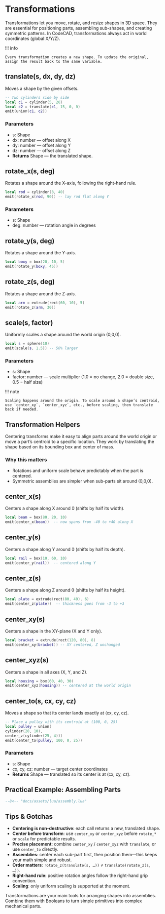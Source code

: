 # Transformations

Transformations let you move, rotate, and resize shapes in 3D space. They are essential for positioning parts, assembling sub-shapes, and creating symmetric patterns. In CodeCAD, transformations always act in world coordinates (global X/Y/Z).

!!! info

    Every transformation creates a new shape. To update the original, assign the result back to the same variable.

## translate(s, dx, dy, dz)

Moves a shape by the given offsets.

```lua
-- Two cylinders side by side
local c1 = cylinder(5, 20)
local c2 = translate(c1, 15, 0, 0)
emit(union(c1, c2))
```

### Parameters

- s: Shape
- dx: number — offset along X
- dy: number — offset along Y
- dz: number — offset along Z
- **Returns** Shape — the translated shape.

## rotate_x(s, deg)

Rotates a shape around the X-axis, following the right-hand rule.

```lua
local rod = cylinder(3, 40)
emit(rotate_x(rod, 90)) -- lay rod flat along Y
```

### Parameters

- s: Shape
- deg: number — rotation angle in degrees

## rotate_y(s, deg)

Rotates a shape around the Y-axis.

```lua
local boxy = box(20, 10, 5)
emit(rotate_y(boxy, 45))
```

## rotate_z(s, deg)

Rotates a shape around the Z-axis.

```lua
local arm = extrude(rect(60, 10), 5)
emit(rotate_z(arm, 30))
```

## scale(s, factor)

Uniformly scales a shape around the world origin (0,0,0).

```lua
local s = sphere(10)
emit(scale(s, 1.5)) -- 50% larger
```

### Parameters

- s: Shape
- factor: number — scale multiplier
  (1.0 = no change, 2.0 = double size, 0.5 = half size)

!!! note

    Scaling happens around the origin. To scale around a shape’s centroid, use `center_xy`, `center_xyz`, etc., before scaling, then translate back if needed.

## Transformation Helpers

Centering transforms make it easy to align parts around the world origin or move a part’s centroid to a specific location. They work by translating the shape based on its bounding box and center of mass.

### Why this matters

- Rotations and uniform scale behave predictably when the part is centered.
- Symmetric assemblies are simpler when sub-parts sit around (0,0,0).

## center_x(s)

Centers a shape along X around 0 (shifts by half its width).

```lua
local beam = box(80, 20, 10)
emit(center_x(beam))  -- now spans from -40 to +40 along X
```

## center_y(s)

Centers a shape along Y around 0 (shifts by half its depth).

```lua
local rail = box(10, 60, 10)
emit(center_y(rail))  -- centered along Y
```

## center_z(s)

Centers a shape along Z around 0 (shifts by half its height).

```lua
local plate = extrude(rect(80, 40), 6)
emit(center_z(plate))  -- thickness goes from -3 to +3
```

## center_xy(s)

Centers a shape in the XY-plane (X and Y only).

```lua
local bracket = extrude(rect(120, 80), 8)
emit(center_xy(bracket)) -- XY centered, Z unchanged
```

## center_xyz(s)

Centers a shape in all axes (X, Y, and Z).

```lua
local housing = box(60, 40, 30)
emit(center_xyz(housing)) -- centered at the world origin
```

## center_to(s, cx, cy, cz)

Moves a shape so that its center lands exactly at (cx, cy, cz).

```lua
-- Place a pulley with its centroid at (100, 0, 25)
local pulley = union(
cylinder(20, 10),
center_z(cylinder(25, 4)))
emit(center_to(pulley, 100, 0, 25))
```

### Parameters

- s: Shape
- cx, cy, cz: number — target center coordinates
- **Returns** Shape — translated so its center is at (cx, cy, cz).

## Practical Example: Assembling Parts

```lua
--8<-- "docs/assets/lua/assembly.lua"
```

<div class="stl-viewer"
     data-src="/assets/models/assembly.stl"
     data-color="#4b9fea"
     data-grid="true"
     data-controls="true"
     data-autorotate="true">
</div>

## Tips & Gotchas

- **Centering is non-destructive**: each call returns a new, translated shape.
- **Center before transform**: use `center_xy` or `center_xyz` before `rotate_*` or `scale` for predictable results.
- **Precise placement**: combine `center_xy` / `center_xyz` with `translate`, or use `center_to` directly.
- **Assemblies**: center each sub-part first, then position them—this keeps your math simple and robust.
- **Order matters**: `rotate_z(translate(s, …))` ≠ `translate(rotate_z(s, …))`.
- **Right-hand rule**: positive rotation angles follow the right-hand grip convention.
- **Scaling**: only uniform scaling is supported at the moment.

Transformations are your main tools for arranging shapes into assemblies. Combine them with Booleans to turn simple primitives into complex mechanical parts.
